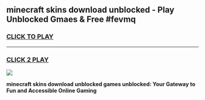 
## minecraft skins download unblocked - Play Unblocked Gmaes & Free #fevmq
<h3>
<a href="https://news.freeplayer.one?title=minecraft_skins_download_unblocked&ref=03M">CLICK TO PLAY</a></h3>
<hr>

<h3>
<a href="https://news.freeplayer.one?title=minecraft_skins_download_unblocked&ref=03M">CLICK 2 PLAY</a>
  
</h3>

<a href="https://news.freeplayer.one?title=minecraft_skins_download_unblocked&ref=03M"><img src="https://clearcache.store/games.png"></a>


**minecraft skins download unblocked games unblocked: Your Gateway to Fun and Accessible Online Gaming**
